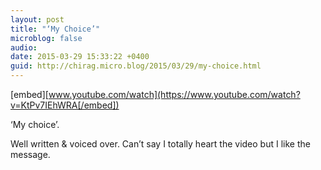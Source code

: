```yaml
---
layout: post
title: "‘My Choice’"
microblog: false
audio: 
date: 2015-03-29 15:33:22 +0400
guid: http://chirag.micro.blog/2015/03/29/my-choice.html
---
```

[embed][www.youtube.com/watch](https://www.youtube.com/watch?v=KtPv7IEhWRA[/embed])
<p>‘My choice’.</p>
<p>Well written &amp; voiced over. Can’t say I totally heart the video but I like the message.</p>
